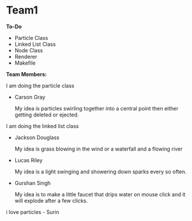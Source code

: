 # Team1

**To-Do**

- Particle Class
- Linked List Class
- Node Class
- Renderer
- Makefile

**Team Members:** 

I am doing the particle class
  - Carson Gray
    
      My idea is particles swirling together into a central point then either getting deleted or ejected.

I am doing the linked list class
  - Jackson Douglass

    My idea is grass blowing in the wind or a waterfall and a flowing river
  - Lucas Riley
    
    My idea is a light swinging and showering down sparks every so often.
  - Gurshan Singh

    My idea is to make a little faucet that drips water on mouse click and it will explode after a few clicks.  

i love particles - Surin
